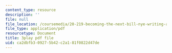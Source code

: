 ```yaml
---
content_type: resource
description: ''
file: null
file_location: /coursemedia/20-219-becoming-the-next-bill-nye-writing-and-hosting-the-educational-show-january-iap-2015/ca2dbfb309275b42c2a181f0822d47de_VQi6t2NfWig.pdf
file_type: application/pdf
resourcetype: Document
title: 3play pdf file
uid: ca2dbfb3-0927-5b42-c2a1-81f0822d47de
---
```

